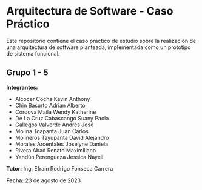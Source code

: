 # Arquitectura de Software - Caso Práctico

Este repositorio contiene el caso práctico de estudio sobre la realización de una arquitectura de software planteada, implementada como un prototipo de sistema funcional.

## Grupo 1 - 5

**Integrantes:**
- Alcocer Cocha Kevin Anthony
- Chin Basurto Adrian Alberto
- Córdova Maila Wendy Katherine
- De La Cruz Cabascango Suany Paola
- Gallegos Valverde Andrés José
- Molina Toapanta Juan Carlos
- Molineros Tayupanta David Alejandro
- Morales Arcentales Joselyne Daniela
- Rivera Abad Renato Maximiliano
- Yandún Perengueza Jessica Nayeli

**Tutor:** Ing. Efraín Rodrigo Fonseca Carrera

**Fecha:** 23 de agosto de 2023
